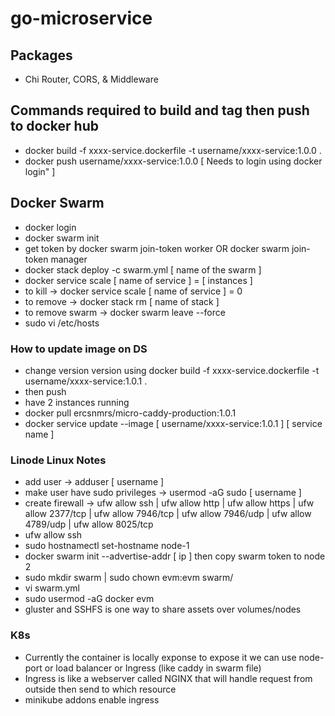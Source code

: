 # go-microservice

## Packages
- Chi Router, CORS, & Middleware

## Commands required to build and tag then push to docker hub
- docker build -f xxxx-service.dockerfile -t username/xxxx-service:1.0.0 .
- docker push username/xxxx-service:1.0.0 [ Needs to login using docker login" ]

## Docker Swarm
- docker login
- docker swarm init
- get token by docker swarm join-token worker OR docker swarm join-token manager
- docker stack deploy -c swarm.yml [ name of the swarm ]
- docker service scale [ name of service ] = [ instances ]
- to kill -> docker service scale [ name of service ] = 0
- to remove -> docker stack rm [ name of stack ] 
- to remove swarm -> docker swarm leave --force
- sudo vi /etc/hosts

### How to update image on DS
- change version version using docker build -f xxxx-service.dockerfile -t username/xxxx-service:1.0.1 .
- then push
- have 2 instances running
- docker pull ercsnmrs/micro-caddy-production:1.0.1 
- docker service update --image [ username/xxxx-service:1.0.1 ] [ service name ] 

### Linode Linux Notes
- add user -> adduser [ username ]
- make user have sudo privileges -> usermod -aG sudo [ username ]
- create firewall -> ufw allow ssh | ufw allow http | ufw allow https | ufw allow 2377/tcp | ufw allow 7946/tcp | ufw allow 7946/udp | ufw allow 4789/udp | ufw allow 8025/tcp
- ufw allow ssh
- sudo hostnamectl set-hostname node-1
- docker swarm init --advertise-addr [ ip ] then copy swarm token to node 2
- sudo mkdir swarm | sudo chown evm:evm swarm/
-  vi swarm.yml
- sudo usermod -aG docker evm
- gluster and SSHFS is one way to share assets over volumes/nodes

### K8s
- Currently the container is locally exponse to expose it we can use node-port or load balancer or Ingress (like caddy in swarm file)
- Ingress is like a webserver called NGINX that will handle request from outside then send to which resource
- minikube addons enable ingress

